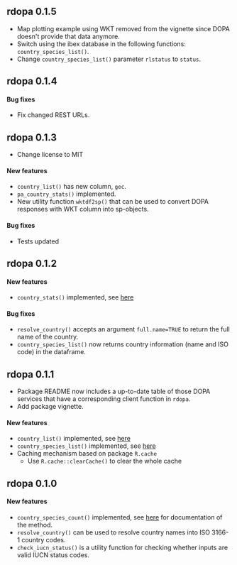 ## rdopa 0.1.5

+ Map plotting example using WKT removed from the vignette since DOPA doesn't
provide that data anymore.
+ Switch using the ibex database in the following functions: 
`country_species_list()`.
+ Change `country_species_list()` parameter `rlstatus` to `status`.

## rdopa 0.1.4

#### Bug fixes

+ Fix changed REST URLs.

## rdopa 0.1.3

+ Change license to MIT

#### New features

+ `country_list()` has new column, `gec`.
+ `pa_country_stats()` implemented.
+ New utility function `wktdf2sp()` that can be used to convert DOPA
responses with WKT column into sp-objects.

#### Bug fixes

+ Tests updated

## rdopa 0.1.2

#### New features

+ `country_stats()` implemented, see [here](http://dopa-services.jrc.ec.europa.eu/rest/eAdmin/get_country_stats)

#### Bug fixes

+ `resolve_country()` accepts an argument `full.name=TRUE` to return the full
name of the country.
+ `country_species_list()` now returns country information (name and ISO code)
in the dataframe.

## rdopa 0.1.1

+ Package README now includes a up-to-date table of those DOPA services that 
have a corresponding client function in `rdopa`.
+ Add package vignette.

#### New features

+ `country_list()` implemented, see [here](http://dopa-services.jrc.ec.europa.eu/rest/eAdmin/get_country_list)
+ `country_species_list()` implemented, see [here](http://dopa-services.jrc.ec.europa.eu/rest/eAdmin/get_country_species_list) 
+ Caching mechanism based on package `R.cache`
  - Use `R.cache::clearCache()` to clear the whole cache

## rdopa 0.1.0

#### New features

+ `country_species_count()` implemented, see [here](http://dopa-services.jrc.ec.europa.eu/rest/eAdmin/get_country_species_count) 
for documentation of the method.
+ `resolve_country()` can be used to resolve country names into ISO 3166-1 
country codes.
+ `check_iucn_status()` is a utility function for checking whether inputs are valid IUCN status codes.

